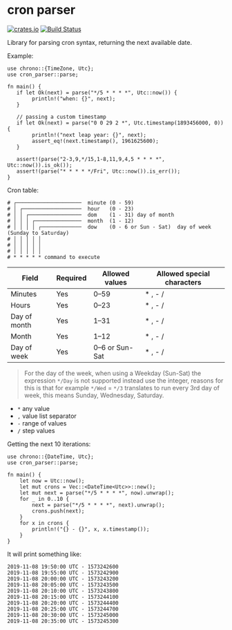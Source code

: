 # cron parser


[![crates.io](https://img.shields.io/crates/v/cron-parser.svg)](https://crates.io/crates/cron-parser)
[![Build Status](https://travis-ci.org/nbari/cron-parser.svg?branch=master)](https://travis-ci.org/nbari/cron-parser)

Library for parsing cron syntax, returning the next available date.

Example:

    use chrono::{TimeZone, Utc};
    use cron_parser::parse;

    fn main() {
       if let Ok(next) = parse("*/5 * * * *", Utc::now()) {
            println!("when: {}", next);
       }

       // passing a custom timestamp
       if let Ok(next) = parse("0 0 29 2 *", Utc.timestamp(1893456000, 0)) {
            println!("next leap year: {}", next);
            assert_eq!(next.timestamp(), 1961625600);
       }

       assert!(parse("2-3,9,*/15,1-8,11,9,4,5 * * * *", Utc::now()).is_ok());
       assert!(parse("* * * * */Fri", Utc::now()).is_err());
    }


Cron table:

```
# ┌─────────────────────  minute (0 - 59)
# │ ┌───────────────────  hour   (0 - 23)
# │ │ ┌─────────────────  dom    (1 - 31) day of month
# │ │ │ ┌───────────────  month  (1 - 12)
# │ │ │ │ ┌─────────────  dow    (0 - 6 or Sun - Sat)  day of week (Sunday to Saturday)
# │ │ │ │ │
# │ │ │ │ │
# │ │ │ │ │
# * * * * * command to execute
```

|Field|Required|Allowed values|Allowed special characters|
|-----|--------|--------------|--------------------------|
|Minutes| Yes | 0–59 | * , - / |
|Hours  | Yes | 0–23 | * , - / |
|Day of month| Yes | 1–31 | * , - / |
|Month | Yes | 1–12 | * , - / |
|Day of week | Yes | 0–6 or Sun-Sat | * , - / |

> For the day of the week, when using a Weekday (Sun-Sat) the expression `*/Day` is not supported instead
use the integer, reasons for this is that for example `*/Wed` = `*/3` translates
to run every 3rd day of week, this means Sunday, Wednesday, Saturday.

* `*` any value
* `,` value list separator
* `-` range of values
* `/` step values


Getting the next 10 iterations:

    use chrono::{DateTime, Utc};
    use cron_parser::parse;

    fn main() {
        let now = Utc::now();
        let mut crons = Vec::<DateTime<Utc>>::new();
        let mut next = parse("*/5 * * * *", now).unwrap();
        for _ in 0..10 {
            next = parse("*/5 * * * *", next).unwrap();
            crons.push(next);
        }
        for x in crons {
            println!("{} - {}", x, x.timestamp());
        }
    }

It will print something like:

    2019-11-08 19:50:00 UTC - 1573242600
    2019-11-08 19:55:00 UTC - 1573242900
    2019-11-08 20:00:00 UTC - 1573243200
    2019-11-08 20:05:00 UTC - 1573243500
    2019-11-08 20:10:00 UTC - 1573243800
    2019-11-08 20:15:00 UTC - 1573244100
    2019-11-08 20:20:00 UTC - 1573244400
    2019-11-08 20:25:00 UTC - 1573244700
    2019-11-08 20:30:00 UTC - 1573245000
    2019-11-08 20:35:00 UTC - 1573245300
